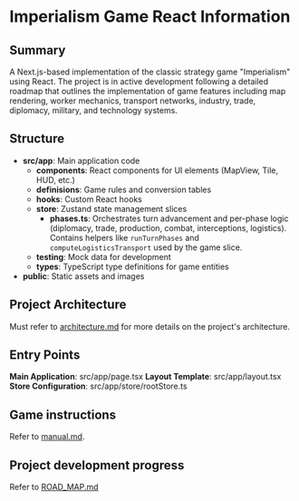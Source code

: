 # Imperialism Game React Information

## Summary
A Next.js-based implementation of the classic strategy game "Imperialism" using React. The project is in active development following a detailed roadmap that outlines the implementation of game features including map rendering, worker mechanics, transport networks, industry, trade, diplomacy, military, and technology systems.

## Structure
- **src/app**: Main application code
  - **components**: React components for UI elements (MapView, Tile, HUD, etc.)
  - **definisions**: Game rules and conversion tables
  - **hooks**: Custom React hooks
  - **store**: Zustand state management slices
    - **phases.ts**: Orchestrates turn advancement and per-phase logic (diplomacy, trade, production, combat, interceptions, logistics). Contains helpers like `runTurnPhases` and `computeLogisticsTransport` used by the game slice.
  - **testing**: Mock data for development
  - **types**: TypeScript type definitions for game entities
- **public**: Static assets and images

## Project Architecture
Must refer to [architecture.md](../../docs/architecture.md) for more details on the project's architecture.

## Entry Points
**Main Application**: src/app/page.tsx
**Layout Template**: src/app/layout.tsx
**Store Configuration**: src/app/store/rootStore.ts

## Game instructions
Refer to [manual.md](../../docs/manual.md). 

## Project development progress 
Refer to [ROAD_MAP.md](../../docs/ROAD_MAP.md)
